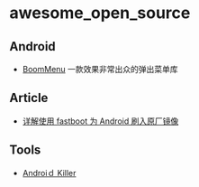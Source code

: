 # awesome_open_source

## Android

- [BoomMenu](https://github.com/Nightonke/BoomMenu) 一款效果非常出众的弹出菜单库


## Article
- [详解使用 fastboot 为 Android 刷入原厂镜像](https://linux.cn/article-8054-1.html)

## Tools
- [Androiｄ Killer](http://www.cnblogs.com/common1140/p/5198460.html)
